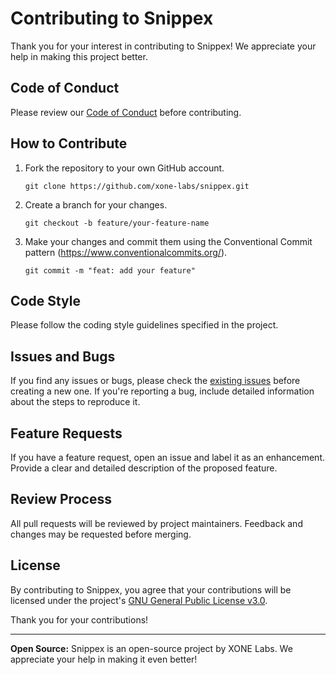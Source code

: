# Contributing to Snippex

Thank you for your interest in contributing to Snippex! We appreciate your help in making this project better.

## Code of Conduct

Please review our [Code of Conduct](https://github.com/xone-labs/snippex/blob/main/CODE_OF_CONDUCT.md) before contributing.

## How to Contribute

1. Fork the repository to your own GitHub account.
   ```
   git clone https://github.com/xone-labs/snippex.git
   ```
2. Create a branch for your changes.
   ```
   git checkout -b feature/your-feature-name
   ```
3. Make your changes and commit them using the Conventional Commit pattern (https://www.conventionalcommits.org/).
   ```
   git commit -m "feat: add your feature"
   ```

## Code Style

Please follow the coding style guidelines specified in the project.

## Issues and Bugs

If you find any issues or bugs, please check the [existing issues](https://github.com/xone-labs/snippex/issues) before creating a new one. If you're reporting a bug, include detailed information about
the steps to reproduce it.

## Feature Requests

If you have a feature request, open an issue and label it as an enhancement. Provide a clear and detailed description of the proposed feature.

## Review Process

All pull requests will be reviewed by project maintainers. Feedback and changes may be requested before merging.

## License

By contributing to Snippex, you agree that your contributions will be licensed under the project's [GNU General Public License v3.0](https://github.com/xone-labs/snippex/blob/main/LICENSE).

Thank you for your contributions!

---

**Open Source:** Snippex is an open-source project by XONE Labs. We appreciate your help in making it even better!
